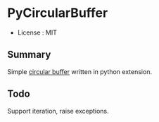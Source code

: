 PyCircularBuffer
================

* License : MIT

Summary
-------

Simple [circular buffer][1] written in python extension.


Todo
----

Support iteration, raise exceptions.



[1]: http://en.wikipedia.org/wiki/Circular_buffer
